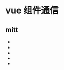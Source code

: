# vue 组件通信

## mitt

- [](http://bbs.itying.com/topic/5fbb23c92afeb47d24964422)
- [](http://www.5imoban.net/jiaocheng/bootstrap/2021/0317/4746.html)
- [](https://www.jb51.net/article/211403.htm)
- [](https://www.jianshu.com/p/cfdede7d0437)
- [](https://blog.csdn.net/fuweipeng2012/article/details/113812794)
